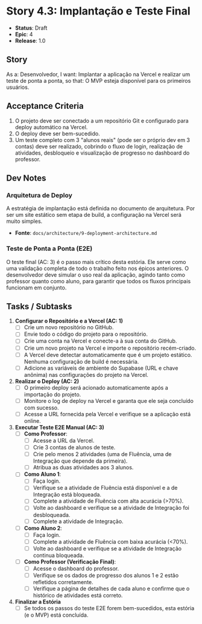 # Story 4.3: Implantação e Teste Final

- **Status**: Draft
- **Epic**: 4
- **Release**: 1.0

## Story
As a: Desenvolvedor,
I want: Implantar a aplicação na Vercel e realizar um teste de ponta a ponta,
so that: O MVP esteja disponível para os primeiros usuários.

## Acceptance Criteria
1.  O projeto deve ser conectado a um repositório Git e configurado para deploy automático na Vercel.
2.  O deploy deve ser bem-sucedido.
3.  Um teste completo com 3 "alunos reais" (pode ser o próprio dev em 3 contas) deve ser realizado, cobrindo o fluxo de login, realização de atividades, desbloqueio e visualização de progresso no dashboard do professor.

## Dev Notes

### Arquitetura de Deploy
A estratégia de implantação está definida no documento de arquitetura. Por ser um site estático sem etapa de build, a configuração na Vercel será muito simples.

- **Fonte**: `docs/architecture/9-deployment-architecture.md`

### Teste de Ponta a Ponta (E2E)
O teste final (AC: 3) é o passo mais crítico desta estória. Ele serve como uma validação completa de todo o trabalho feito nos épicos anteriores. O desenvolvedor deve simular o uso real da aplicação, agindo tanto como professor quanto como aluno, para garantir que todos os fluxos principais funcionam em conjunto.

## Tasks / Subtasks

1.  **Configurar o Repositório e a Vercel (AC: 1)**
    - [ ] Crie um novo repositório no GitHub.
    - [ ] Envie todo o código do projeto para o repositório.
    - [ ] Crie uma conta na Vercel e conecte-a à sua conta do GitHub.
    - [ ] Crie um novo projeto na Vercel e importe o repositório recém-criado.
    - [ ] A Vercel deve detectar automaticamente que é um projeto estático. Nenhuma configuração de build é necessária.
    - [ ] Adicione as variáveis de ambiente do Supabase (URL e chave anônima) nas configurações do projeto na Vercel.

2.  **Realizar o Deploy (AC: 2)**
    - [ ] O primeiro deploy será acionado automaticamente após a importação do projeto.
    - [ ] Monitore o log de deploy na Vercel e garanta que ele seja concluído com sucesso.
    - [ ] Acesse a URL fornecida pela Vercel e verifique se a aplicação está online.

3.  **Executar Teste E2E Manual (AC: 3)**
    - [ ] **Como Professor**: 
        - [ ] Acesse a URL da Vercel.
        - [ ] Crie 3 contas de alunos de teste.
        - [ ] Crie pelo menos 2 atividades (uma de Fluência, uma de Integração que depende da primeira).
        - [ ] Atribua as duas atividades aos 3 alunos.
    - [ ] **Como Aluno 1**:
        - [ ] Faça login.
        - [ ] Verifique se a atividade de Fluência está disponível e a de Integração está bloqueada.
        - [ ] Complete a atividade de Fluência com alta acurácia (>70%).
        - [ ] Volte ao dashboard e verifique se a atividade de Integração foi desbloqueada.
        - [ ] Complete a atividade de Integração.
    - [ ] **Como Aluno 2**:
        - [ ] Faça login.
        - [ ] Complete a atividade de Fluência com baixa acurácia (<70%).
        - [ ] Volte ao dashboard e verifique se a atividade de Integração continua bloqueada.
    - [ ] **Como Professor (Verificação Final)**:
        - [ ] Acesse o dashboard do professor.
        - [ ] Verifique se os dados de progresso dos alunos 1 e 2 estão refletidos corretamente.
        - [ ] Verifique a página de detalhes de cada aluno e confirme que o histórico de atividades está correto.

4.  **Finalizar a Estória**
    - [ ] Se todos os passos do teste E2E forem bem-sucedidos, esta estória (e o MVP) está concluída.
